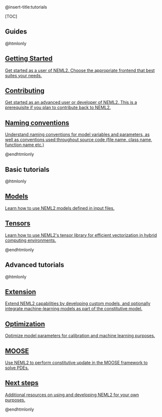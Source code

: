 @insert-title:tutorials

[TOC]

## Guides

@htmlonly

<div class="cards">
  <div class="card">
    <a href="tutorials-getting-started.html">
    <div class="card_container">
      <h2>Getting Started</h2>
      <p>Get started as a user of NEML2.  Choose the appropriate frontend that best suites your needs.</p>
    </div>
    </a>
  </div>
</div>

<div class="cards">
  <div class="card">
    <a href="tutorials-contributing.html">
    <div class="card_container">
      <h2>Contributing</h2>
      <p>Get started as an advanced user or developer of NEML2. This is a prerequisite if you plan to contribute back to NEML2.</p>
    </div>
    </a>
  </div>
</div>

<div class="cards">
  <div class="card">
    <a href="naming-conventions.html">
    <div class="card_container">
      <h2>Naming conventions</h2>
      <p>Understand naming conventions for model variables and parameters, as well as conventions used throughout source code (file name, class name, function name etc.)</p>
    </div>
    </a>
  </div>
</div>

@endhtmlonly

## Basic tutorials

@htmlonly

<div class="cards">
  <div class="card">
    <a href="tutorials-models.html">
    <div class="card_container">
      <h2>Models</h2>
      <p>Learn how to use NEML2 models defined in input files.</p>
    </div>
    </a>
  </div>
</div>

<div class="cards">
  <div class="card">
    <a href="tutorials-tensors.html">
    <div class="card_container">
      <h2>Tensors</h2>
      <p>Learn how to use NEML2's tensor library for efficient vectorization in hybrid computing environments.</p>
    </div>
    </a>
  </div>
</div>

@endhtmlonly

## Advanced tutorials

@htmlonly

<div class="cards">
  <div class="card">
    <a href="tutorials-extension.html">
    <div class="card_container">
      <h2>Extension</h2>
      <p>Extend NEML2 capabilities by developing custom models, and optionally integrate machine-learning models as part of the constitutive model.</p>
    </div>
    </a>
  </div>
</div>

<div class="cards">
  <div class="card">
    <a href="tutorials-optimization.html">
    <div class="card_container">
      <h2>Optimization</h2>
      <p>Optimize model parameters for calibration and machine learning purposes.</p>
    </div>
    </a>
  </div>
</div>

<div class="cards">
  <div class="card">
    <a href="https://mooseframework.inl.gov/getting_started/installation/install_neml2.html">
    <div class="card_container">
      <h2>MOOSE</h2>
      <p>Use NEML2 to perform constitutive update in the MOOSE framework to solve PDEs.</p>
    </div>
    </a>
  </div>
</div>

<div class="cards">
  <div class="card">
    <a href="tutorials-next-steps.html">
    <div class="card_container">
      <h2>Next steps</h2>
      <p>Additional resources on using and developing NEML2 for your own purposes.</p>
    </div>
    </a>
  </div>
</div>

@endhtmlonly
